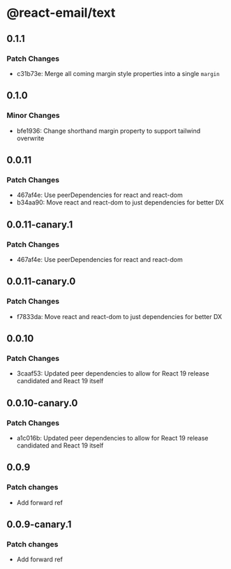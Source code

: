 # @react-email/text

## 0.1.1

### Patch Changes

- c31b73e: Merge all coming margin style properties into a single `margin`

## 0.1.0

### Minor Changes

- bfe1936: Change shorthand margin property to support tailwind overwrite

## 0.0.11

### Patch Changes

- 467af4e: Use peerDependencies for react and react-dom
- b34aa90: Move react and react-dom to just dependencies for better DX

## 0.0.11-canary.1

### Patch Changes

- 467af4e: Use peerDependencies for react and react-dom

## 0.0.11-canary.0

### Patch Changes

- f7833da: Move react and react-dom to just dependencies for better DX

## 0.0.10

### Patch Changes

- 3caaf53: Updated peer dependencies to allow for React 19 release candidated and React 19 itself

## 0.0.10-canary.0

### Patch Changes

- a1c016b: Updated peer dependencies to allow for React 19 release candidated and React 19 itself

## 0.0.9

### Patch changes

- Add forward ref

## 0.0.9-canary.1

### Patch changes

- Add forward ref
